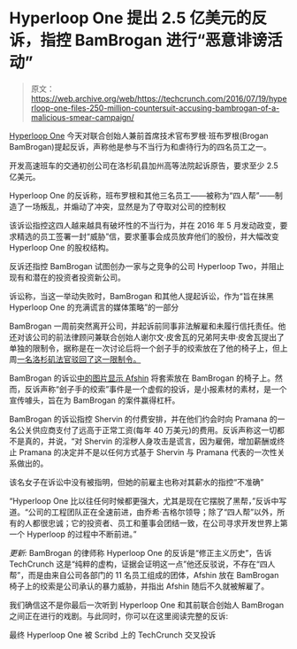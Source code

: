 # Hyperloop One 提出 2.5 亿美元的反诉，指控 BamBrogan 进行“恶意诽谤活动”

> 原文：<https://web.archive.org/web/https://techcrunch.com/2016/07/19/hyperloop-one-files-250-million-countersuit-accusing-bambrogan-of-a-malicious-smear-campaign/>

[Hyperloop One](https://web.archive.org/web/20230328130345/https://www.crunchbase.com/organization/hyperloop-technolgies) 今天对联合创始人兼前首席技术官布罗根·班布罗根(Brogan BamBrogan)提起反诉，声称他是参与不当行为和虐待行为的四名员工之一。

开发高速班车的交通初创公司在洛杉矶县加州高等法院起诉原告，要求至少 2.5 亿美元。

Hyperloop One 的反诉称，班布罗根和其他三名员工——被称为“四人帮”——制造了一场叛乱，并煽动了冲突，显然是为了夺取对公司的控制权

该诉讼指控这四人越来越具有破坏性的不当行为，并在 2016 年 5 月发动政变，要求精选的员工签署一封“威胁”信，要求董事会成员放弃他们的股份，并大幅改变 Hyperloop One 的股权结构。

反诉还指控 BamBrogan 试图创办一家与之竞争的公司 Hyperloop Two，并阻止现有和潜在的投资者投资新公司。

诉讼称，当这一举动失败时，BamBrogan 和其他人提起诉讼，作为“旨在抹黑 Hyperloop One 的充满谎言的媒体策略”的一部分

BamBrogan 一周前突然离开公司，并起诉前同事非法解雇和未履行信托责任。他还对该公司的前法律顾问兼联合创始人谢尔文·皮舍瓦的兄弟阿夫申·皮舍瓦提出了单独的限制令，据称是在一次讨论后将一个刽子手的绞索放在了他的椅子上，但上周[一名洛杉矶法官驳回了这一限制令。](https://web.archive.org/web/20230328130345/https://techcrunch.com/2016/07/14/l-a-judge-swiftly-dismissed-hyperloop-one-co-founder-brogan-bambrogans-restraining-order-against-afshin-pishevar/)

BamBrogan 的诉讼[中的图片显示 Afshin](https://web.archive.org/web/20230328130345/http://images%20included%20in%20bambrogan's%20suit%20show%20afshin%20placing%20the%20noose%20on%20bambrogan's%20chair./) 将套索放在 BamBrogan 的椅子上。然而，反诉声称“刽子手的绞索”事件是一个虚假的投诉，是小报素材的素材，是一个宣传噱头，旨在为 BamBrogan 的案件赢得杠杆。

BamBrogan 的诉讼指控 Shervin 的付费安排，并在他们约会时向 Pramana 的一名公关供应商支付了远高于正常工资(每年 40 万美元)的费用。反诉声称这一切都不是真的，并说，“对 Shervin 的淫秽人身攻击是谎言，因为雇佣，增加薪酬或终止 Pramana 的决定并不是以任何方式基于 Shervin 与 Pramana 代表的一次性关系做出的。

该名女子在诉讼中没有被指明，但她的前雇主也称对其薪水的指控“不准确”

“Hyperloop One 比以往任何时候都更强大，尤其是现在它摆脱了黑帮，”反诉中写道。“公司的工程团队正在全速前进，由乔希·吉格尔领导；除了“四人帮”以外，所有的人都很忠诚；它的投资者、员工和董事会团结一致，在公司寻求开发世界上第一个 Hyperloop 的过程中不断前进。”

*更新:* BamBrogan 的律师称 Hyperloop One 的反诉是“修正主义历史”，告诉 TechCrunch 这是“纯粹的虚构，证据会证明这一点”他还反驳说，不存在“四人帮”，而是由来自公司各部门的 11 名员工组成的团体，Afshin 放在 BamBrogan 椅子上的绞索是公司承认的暴力威胁，并指出 Afshin 随后不久就被解雇了。

我们确信这不是你最后一次听到 Hyperloop One 和其前联合创始人 BamBrogan 之间正在进行的戏剧。与此同时，你可以在这里阅读完整的反诉:

最终 Hyperloop One 被 Scribd 上的 TechCrunch 交叉投诉